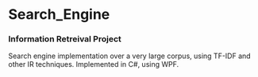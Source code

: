 # Search_Engine
### Information Retreival Project

Search engine implementation over a very large corpus, using TF-IDF and other IR techniques.
Implemented in C#, using WPF.
